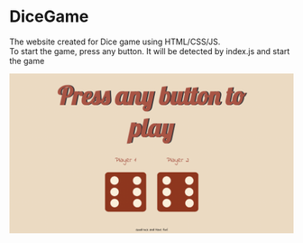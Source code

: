 # DiceGame
The website created for Dice game using HTML/CSS/JS. <br/>
To start the game, press any button. It will be detected by index.js and start the game

![Picture!](readMe-img/readMe-image.png)
